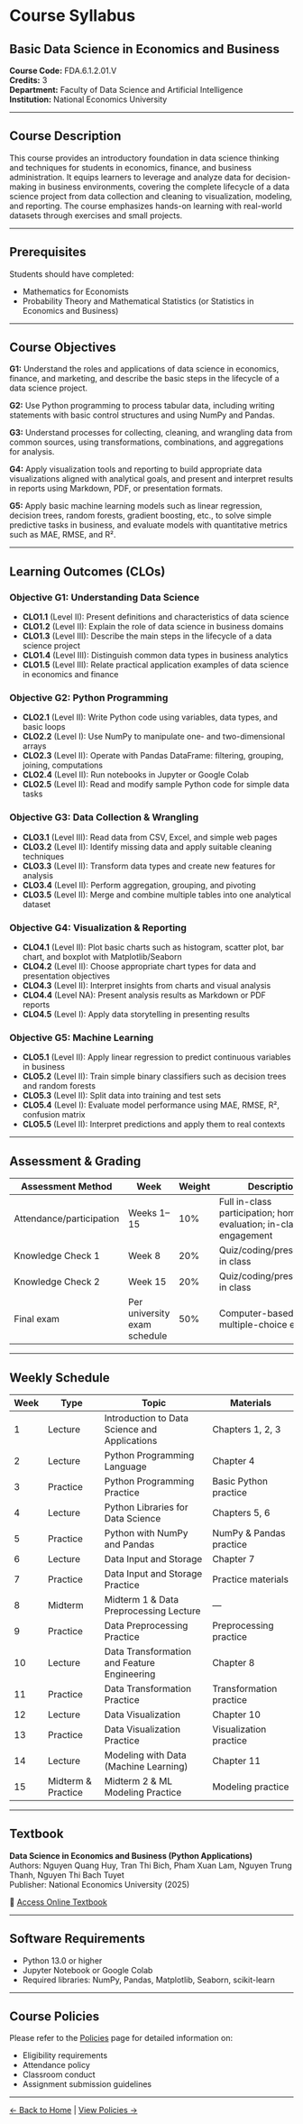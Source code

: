 # Course Syllabus

## Basic Data Science in Economics and Business

**Course Code:** FDA.6.1.2.01.V  
**Credits:** 3  
**Department:** Faculty of Data Science and Artificial Intelligence  
**Institution:** National Economics University

---

## Course Description

This course provides an introductory foundation in data science thinking and techniques for students in economics, finance, and business administration. It equips learners to leverage and analyze data for decision-making in business environments, covering the complete lifecycle of a data science project from data collection and cleaning to visualization, modeling, and reporting. The course emphasizes hands-on learning with real-world datasets through exercises and small projects.

---

## Prerequisites

Students should have completed:
- Mathematics for Economists
- Probability Theory and Mathematical Statistics (or Statistics in Economics and Business)

---

## Course Objectives

**G1:** Understand the roles and applications of data science in economics, finance, and marketing, and describe the basic steps in the lifecycle of a data science project.

**G2:** Use Python programming to process tabular data, including writing statements with basic control structures and using NumPy and Pandas.

**G3:** Understand processes for collecting, cleaning, and wrangling data from common sources, using transformations, combinations, and aggregations for analysis.

**G4:** Apply visualization tools and reporting to build appropriate data visualizations aligned with analytical goals, and present and interpret results in reports using Markdown, PDF, or presentation formats.

**G5:** Apply basic machine learning models such as linear regression, decision trees, random forests, gradient boosting, etc., to solve simple predictive tasks in business, and evaluate models with quantitative metrics such as MAE, RMSE, and R².

---

## Learning Outcomes (CLOs)

### Objective G1: Understanding Data Science
- **CLO1.1** (Level II): Present definitions and characteristics of data science
- **CLO1.2** (Level II): Explain the role of data science in business domains
- **CLO1.3** (Level III): Describe the main steps in the lifecycle of a data science project
- **CLO1.4** (Level III): Distinguish common data types in business analytics
- **CLO1.5** (Level III): Relate practical application examples of data science in economics and finance

### Objective G2: Python Programming
- **CLO2.1** (Level II): Write Python code using variables, data types, and basic loops
- **CLO2.2** (Level I): Use NumPy to manipulate one- and two-dimensional arrays
- **CLO2.3** (Level II): Operate with Pandas DataFrame: filtering, grouping, joining, computations
- **CLO2.4** (Level II): Run notebooks in Jupyter or Google Colab
- **CLO2.5** (Level II): Read and modify sample Python code for simple data tasks

### Objective G3: Data Collection & Wrangling
- **CLO3.1** (Level III): Read data from CSV, Excel, and simple web pages
- **CLO3.2** (Level II): Identify missing data and apply suitable cleaning techniques
- **CLO3.3** (Level II): Transform data types and create new features for analysis
- **CLO3.4** (Level II): Perform aggregation, grouping, and pivoting
- **CLO3.5** (Level II): Merge and combine multiple tables into one analytical dataset

### Objective G4: Visualization & Reporting
- **CLO4.1** (Level II): Plot basic charts such as histogram, scatter plot, bar chart, and boxplot with Matplotlib/Seaborn
- **CLO4.2** (Level II): Choose appropriate chart types for data and presentation objectives
- **CLO4.3** (Level II): Interpret insights from charts and visual analysis
- **CLO4.4** (Level NA): Present analysis results as Markdown or PDF reports
- **CLO4.5** (Level I): Apply data storytelling in presenting results

### Objective G5: Machine Learning
- **CLO5.1** (Level II): Apply linear regression to predict continuous variables in business
- **CLO5.2** (Level II): Train simple binary classifiers such as decision trees and random forests
- **CLO5.3** (Level II): Split data into training and test sets
- **CLO5.4** (Level I): Evaluate model performance using MAE, RMSE, R², confusion matrix
- **CLO5.5** (Level II): Interpret predictions and apply them to real contexts

---

## Assessment & Grading

| Assessment Method | Week | Weight | Description |
|------------------|------|--------|-------------|
| Attendance/participation | Weeks 1–15 | 10% | Full in-class participation; homework evaluation; in-class engagement |
| Knowledge Check 1 | Week 8 | 20% | Quiz/coding/presentation in class |
| Knowledge Check 2 | Week 15 | 20% | Quiz/coding/presentation in class |
| Final exam | Per university exam schedule | 50% | Computer-based multiple-choice exam |

---

## Weekly Schedule

| Week | Type | Topic | Materials |
|------|------|-------|-----------|
| 1 | Lecture | Introduction to Data Science and Applications | Chapters 1, 2, 3 |
| 2 | Lecture | Python Programming Language | Chapter 4 |
| 3 | Practice | Python Programming Practice | Basic Python practice |
| 4 | Lecture | Python Libraries for Data Science | Chapters 5, 6 |
| 5 | Practice | Python with NumPy and Pandas | NumPy & Pandas practice |
| 6 | Lecture | Data Input and Storage | Chapter 7 |
| 7 | Practice | Data Input and Storage Practice | Practice materials |
| 8 | Midterm | Midterm 1 & Data Preprocessing Lecture | — |
| 9 | Practice | Data Preprocessing Practice | Preprocessing practice |
| 10 | Lecture | Data Transformation and Feature Engineering | Chapter 8 |
| 11 | Practice | Data Transformation Practice | Transformation practice |
| 12 | Lecture | Data Visualization | Chapter 10 |
| 13 | Practice | Data Visualization Practice | Visualization practice |
| 14 | Lecture | Modeling with Data (Machine Learning) | Chapter 11 |
| 15 | Midterm & Practice | Midterm 2 & ML Modeling Practice | Modeling practice |

---

## Textbook

**Data Science in Economics and Business (Python Applications)**  
Authors: Nguyen Quang Huy, Tran Thi Bich, Pham Xuan Lam, Nguyen Trung Thanh, Nguyen Thi Bach Tuyet  
Publisher: National Economics University (2025)

📖 [Access Online Textbook](https://nct-neu.github.io/Sach_Khoa_hoc_du_lieu_python/README.html)

---

## Software Requirements

- Python 13.0 or higher
- Jupyter Notebook or Google Colab
- Required libraries: NumPy, Pandas, Matplotlib, Seaborn, scikit-learn

---

## Course Policies

Please refer to the [Policies](policies.html) page for detailed information on:
- Eligibility requirements
- Attendance policy
- Classroom conduct
- Assignment submission guidelines

---

[← Back to Home](index.html) | [View Policies →](policies.html)

